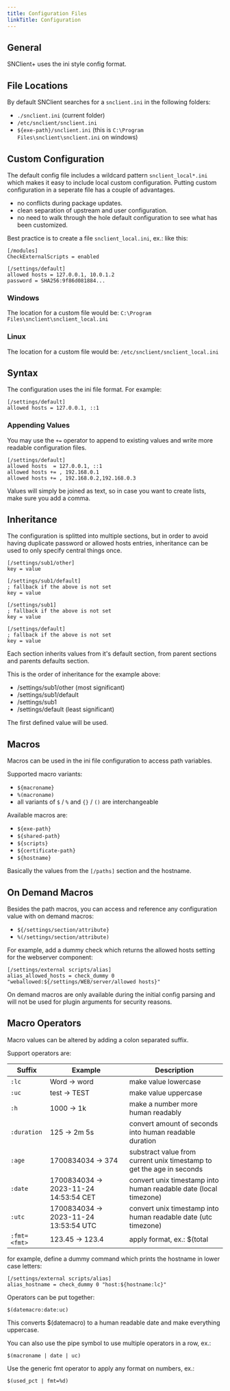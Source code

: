```yaml
---
title: Configuration Files
linkTitle: Configuration
---
```


## General

SNClient+ uses the ini style config format.

## File Locations

By default SNClient searches for a `snclient.ini` in the following folders:

- `./snclient.ini` (current folder)
- `/etc/snclient/snclient.ini`
- `${exe-path}/snclient.ini` (this is `C:\Program Files\snclient\snclient.ini` on windows)

## Custom Configuration

The default config file includes a wildcard pattern `snclient_local*.ini` which
makes it easy to include local custom configuration. Putting custom configuration
in a seperate file has a couple of advantages.

- no conflicts during package updates.
- clean separation of upstream and user configuration.
- no need to walk through the hole default configuration to see what has been customized.

Best practice is to create a file `snclient_local.ini`, ex.: like this:

    [/modules]
    CheckExternalScripts = enabled

    [/settings/default]
    allowed hosts = 127.0.0.1, 10.0.1.2
    password = SHA256:9f86d081884...

### Windows

The location for a custom file would be: `C:\Program Files\snclient\snclient_local.ini`

### Linux

The location for a custom file would be: `/etc/snclient/snclient_local.ini`

## Syntax

The configuration uses the ini file format. For example:

    [/settings/default]
    allowed hosts = 127.0.0.1, ::1

### Appending Values

You may use the `+=` operator to append to existing values and write
more readable configuration files.

    [/settings/default]
    allowed hosts  = 127.0.0.1, ::1
    allowed hosts += , 192.168.0.1
    allowed hosts += , 192.168.0.2,192.168.0.3

Values will simply be joined as text, so in case you want to create lists, make sure you
add a comma.

## Inheritance

The configuration is splitted into multiple sections, but in order to
avoid having duplicate password or allowed hosts entries, inheritance can
be used to only specify central things once.

    [/settings/sub1/other]
    key = value

    [/settings/sub1/default]
    ; fallback if the above is not set
    key = value

    [/settings/sub1]
    ; fallback if the above is not set
    key = value

    [/settings/default]
    ; fallback if the above is not set
    key = value

Each section inherits values from it's default section,
from parent sections and parents defaults section.

This is the order of inheritance for the example above:

- /settings/sub1/other (most significant)
- /settings/sub1/default
- /settings/sub1
- /settings/default (least significant)

The first defined value will be used.

## Macros

Macros can be used in the ini file configuration to access path variables.

Supported macro variants:

- `${macroname}`
- `%(macroname)`
- all variants of `$` / `%` and `{}` / `()` are interchangeable

Available macros are:

- `${exe-path}`
- `${shared-path}`
- `${scripts}`
- `${certificate-path}`
- `${hostname}`

Basically the values from the `[/paths]` section and the hostname.

## On Demand Macros

Besides the path macros, you can access and reference any configuration value
with on demand macros:

- `${/settings/section/attribute}`
- `%(/settings/section/attribute)`

For example, add a dummy check which returns the allowed hosts setting for the
webserver component:

    [/settings/external scripts/alias]
    alias_allowed_hosts = check_dummy 0 "weballowed:${/settings/WEB/server/allowed hosts}"

On demand macros are only available during the initial config parsing and will
not be used for plugin arguments for security reasons.

## Macro Operators

Macro values can be altered by adding a colon separated suffix.

Support operators are:

| Suffix       | Example                               | Description |
| ------------ | ------------------------------------- | ------------|
| `:lc`        | Word -> word                          | make value lowercase
| `:uc`        | test -> TEST                          | make value uppercase
| `:h`         | 1000 -> 1k                            | make a number more human readably
| `:duration`  | 125 -> 2m 5s                          | convert amount of seconds into human readable duration
| `:age`       | 1700834034 -> 374                     | substract value from current unix timestamp to get the age in seconds
| `:date`      | 1700834034 -> 2023-11-24 14:53:54 CET | convert unix timestamp into human readable date (local timezone)
| `:utc`       | 1700834034 -> 2023-11-24 13:53:54 UTC | convert unix timestamp into human readable date (utc timezone)
| `:fmt=<fmt>` | 123.45 -> 123.4                       | apply format, ex.: $(total | fmt=%.1f) (using GOs fmt.Sprintf)

for example, define a dummy command which prints the hostname in lower case letters:

    [/settings/external scripts/alias]
    alias_hostname = check_dummy 0 "host:${hostname:lc}"

Operators can be put together:

    $(datemacro:date:uc)

This converts $(datemacro) to a human readable date and make everything uppercase.

You can also use the pipe symbol to use multiple operators in a row, ex.:

    $(macroname | date | uc)

Use the generic fmt operator to apply any format on numbers, ex.:

    $(used_pct | fmt=%d)
